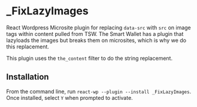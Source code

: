 # _FixLazyImages
React Wordpress Microsite plugin for replacing `data-src` with `src` on image tags within content pulled from TSW. The Smart Wallet has a plugin that lazyloads the images but breaks them on microsites, which is why we do this replacement.

This plugin uses the `the_content` filter to do the string replacement.


## Installation
From the command line, run `react-wp --plugin --install _FixLazyImages`.
Once installed, select `Y` when prompted to activate.

